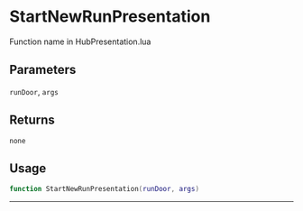 # StartNewRunPresentation
Function name in HubPresentation.lua
## Parameters
`runDoor`, `args`
## Returns
`none`
## Usage
```lua
function StartNewRunPresentation(runDoor, args)
```
---
